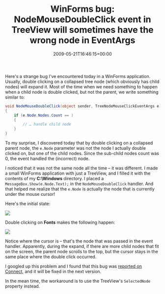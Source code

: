 ﻿---
title: 'WinForms bug: NodeMouseDoubleClick event in TreeView will sometimes have the wrong node in EventArgs'
date: 2009-05-21T16:46:15+00:00
---
Here's a strange bug I've encountered today in a WinForms application. Usually, double clicking on a collapsed tree node (which obviously has child nodes) will expand it. Most of the time when we need something to happen when a child node is double clicked, but not the parent, we write something similar to:

<!-- more -->

```csharp
void NodeMouseDoubleClick(object sender, TreeNodeMouseClickEventArgs e)
{
    if (e.Node.Nodes.Count == )
    {
        // … handle child node
    }
}
```

To my surprise, I discovered today that by double clicking on a collapsed parent node, the `e.Node` parameter was not the node I actually double clicked on, but one of the child nodes. Since the sub-child nodes count was 0, the event handled the (incorrect) node.

I noticed that it was not the same node all the time &#8211; it was different. I made a small WinForms application with just a TreeView, and I filled it with the contents of my **C:\Windows** directory. I placed a `MessageBox.Show(e.Node.Text);` in the `NodeMouseDoubleClick` handler. And that helped me realize that the `e.Node` is actually the node that is currently under the mouse cursor!

Here's the initial state:

![](http://i1.wp.com/hmemcpy.com/wp-content/uploads/2010/09/image17.png)

Double clicking on **Fonts** makes the following happen:

![](http://i1.wp.com/hmemcpy.com/wp-content/uploads/2010/09/image18.png)

Notice where the cursor is &#8211; that's the node that was passed in the event handler. Apparently, during the expand, if there are more child nodes that fit on the screen, the parent node scrolls to the top, but the cursor stays in the same place where the double click occurred.

I googled up this problem and I found that this bug was [reported on Connect](http://connect.microsoft.com/VisualStudio/feedback/ViewFeedback.aspx?FeedbackID=304958), and it will be fixed in the next version.

In the mean time, the workaround is to use the TreeView's `SelectedNode` property instead.
